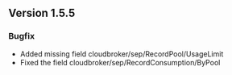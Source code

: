 ## Version 1.5.5

### Bugfix
- Added missing field cloudbroker/sep/RecordPool/UsageLimit
- Fixed the field cloudbroker/sep/RecordConsumption/ByPool